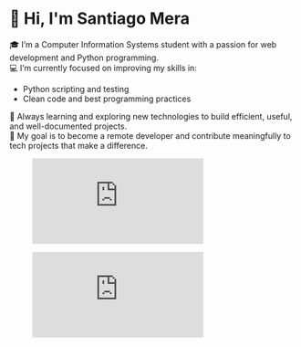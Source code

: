 # 👋 Hi, I'm Santiago Mera

🎓 I’m a Computer Information Systems student with a passion for web development and Python programming.  
💻 I’m currently focused on improving my skills in:
- Python scripting and testing
- Clean code and best programming practices

🌱 Always learning and exploring new technologies to build efficient, useful, and well-documented projects.  
📌 My goal is to become a remote developer and contribute meaningfully to tech projects that make a difference.


<figure><embed src="https://wakatime.com/share/@709baddc-3819-4d4e-8401-500d02c930db/c4d5526d-3996-4f89-a5ec-926b21bf60bc.svg"></embed></figure>

<figure><embed src="https://wakatime.com/share/@709baddc-3819-4d4e-8401-500d02c930db/15541d9f-9e51-4446-84a8-d6874df2230f.svg"></embed></figure>
